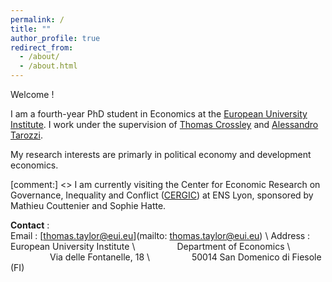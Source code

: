 ```yaml
---
permalink: /
title: ""
author_profile: true
redirect_from: 
  - /about/
  - /about.html
---
```

Welcome !

I am a fourth-year PhD student in Economics at the [European University Institute][eui_link]. I work under the supervision of [Thomas Crossley][crossley_link] and [Alessandro Tarozzi][tarozzi_link]. 

My research interests are primarly in political economy and development economics. 

[comment:] <> I am currently visiting the Center for Economic Research on Governance, Inequality and Conflict ([CERGIC][cergic_link]) at ENS Lyon, sponsored by Mathieu Couttenier and Sophie Hatte.

**Contact** :  
Email : [thomas.taylor@eui.eu](mailto: thomas.taylor@eui.eu) \\
Address : European University Institute \\
&nbsp;&nbsp;&nbsp;&nbsp;&nbsp;&nbsp;&nbsp;&nbsp;&nbsp;&nbsp;&nbsp;&nbsp;&nbsp;&nbsp;&nbsp; Department of Economics \\
&nbsp;&nbsp;&nbsp;&nbsp;&nbsp;&nbsp;&nbsp;&nbsp;&nbsp;&nbsp;&nbsp;&nbsp;&nbsp;&nbsp;&nbsp; Via delle Fontanelle, 18 \\
&nbsp;&nbsp;&nbsp;&nbsp;&nbsp;&nbsp;&nbsp;&nbsp;&nbsp;&nbsp;&nbsp;&nbsp;&nbsp;&nbsp;&nbsp; 50014 San Domenico di Fiesole (FI)


[eui_link]: https://eui.eu/economics
[tarozzi_link]: https://sites.google.com/site/alessandrotarozzi/home
[crossley_link]: https://sites.google.com/site/tfcrossley/
[cergic_link]: https://www.cergic-lyon.fr/
